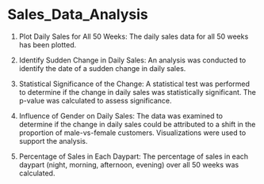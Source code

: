 # Sales_Data_Analysis
1. Plot Daily Sales for All 50 Weeks:
The daily sales data for all 50 weeks has been plotted.

2. Identify Sudden Change in Daily Sales:
An analysis was conducted to identify the date of a sudden change in daily sales.

3. Statistical Significance of the Change:
A statistical test was performed to determine if the change in daily sales was statistically significant. The p-value was calculated to assess significance.

4. Influence of Gender on Daily Sales:
The data was examined to determine if the change in daily sales could be attributed to a shift in the proportion of male-vs-female customers. Visualizations were used to support the analysis.

5. Percentage of Sales in Each Daypart:
The percentage of sales in each daypart (night, morning, afternoon, evening) over all 50 weeks was calculated.
